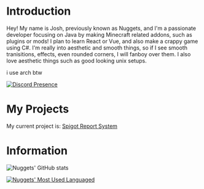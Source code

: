 # Introduction
Hey! My name is Josh, previously known as Nuggets, and I'm a passionate developer focusing on Java by making Minecraft related addons, such as plugins or mods! I plan to learn React or Vue, and also make a crappy game using C#. I'm really into aesthetic and smooth things, so if I see smooth tranisitions, effects, even rounded corners, I will fanboy over them. I also love aesthetic things such as good looking unix setups.

i use arch btw



  


[![Discord Presence](https://lanyard.cnrad.dev/api/784457955156033556)](https://discord.com/users/784457955156033556)



# My Projects
My current project is: [Spigot Report System](https://github.com/xdNuggets/ReportSystem)


# Information

![Nuggets' GitHub stats](https://github-readme-stats.vercel.app/api?username=xdNuggets&show_icons=true&theme=radical)

[![Nuggets' Most Used Languaged](https://github-readme-stats.vercel.app/api/top-langs/?username=xdNuggets&langs_count=8&theme=radical)](https://github.com/anuraghazra/github-readme-stats)
